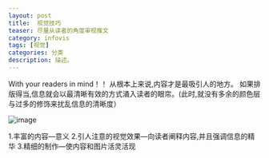 ```yaml
---
layout: post
title:  视觉技巧
teaser: 尽量从读者的角度审视推文
category: infovis
tags: [视觉]
categories: 分类
description: 描述。
---
```


With your readers in mind！！
从根本上来说,内容才是最吸引人的地方。
如果排版得当,信息就会以最清晰有效的方式涌入读者的眼帘。(此时,就没有多余的颜色层与过多的修饰来扰乱信息的清晰度）

![image](https://debbie925.github.io/img/knowledge.jpg)

1.丰富的内容—意义
2.引人注意的视觉效果—向读者阐释内容,并且强调信息的精华
3.精细的制作—使内容和图片活灵活现
